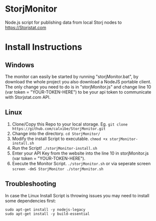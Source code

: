 # StorjMonitor
Node.js script for publishing data from local Storj nodes to https://Storjstat.com


# Install Instructions

## Windows

The monitor can easily be started by running "storjMonitor.bat", by download the whole project you also download a NodeJS portable client. The only change you need to do is in "storjMonitor.js" and change line 10 (var token = "YOUR-TOKEN-HERE") to be your api token to communicate with Storjstat.com API.

## Linux

1. Clone/Copy this Repo to your local storage. Eg. `git clone https://github.com/calxibe/StorjMonitor.git `
2. Change into the directory. `cd StorjMonitor/`
3. Modify the install Script to executable. `chmod +x storjMonitor-install.sh`
4. Run the Script! `./storjMonitor-install.sh`
5. Enter your API Key from the website into the line 10 in storjMonitor.js (var token = "YOUR-TOKEN-HERE").
6. Execute the Monitor Script. `./storjMonitor.sh` or via seperate screen `screen -dmS StorjMonitor ./storjMonitor.sh`

## Troubleshooting

In case the Linux Install Script is throwing issues you may need to install some dependencies first:
```
sudo apt-get install -y nodejs-legacy
sudo apt-get install -y build-essential
```
